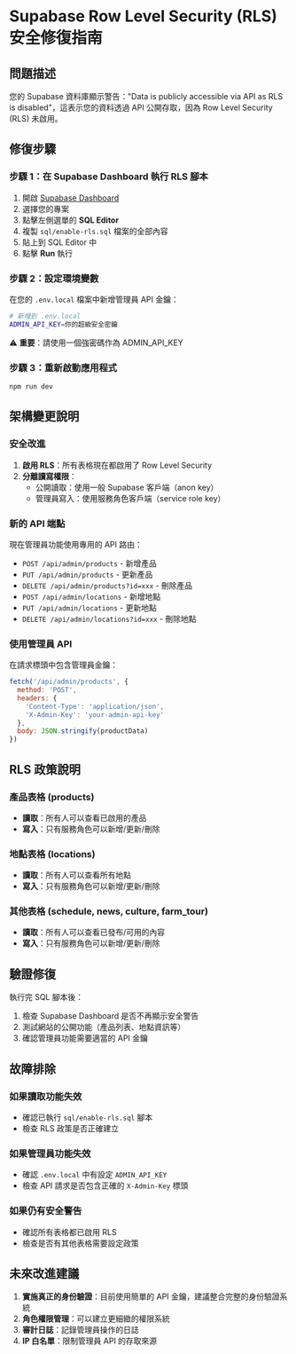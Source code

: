 # Supabase Row Level Security (RLS) 安全修復指南

## 問題描述
您的 Supabase 資料庫顯示警告："Data is publicly accessible via API as RLS is disabled"，這表示您的資料透過 API 公開存取，因為 Row Level Security (RLS) 未啟用。

## 修復步驟

### 步驟 1：在 Supabase Dashboard 執行 RLS 腳本

1. 開啟 [Supabase Dashboard](https://app.supabase.com)
2. 選擇您的專案
3. 點擊左側選單的 **SQL Editor**
4. 複製 `sql/enable-rls.sql` 檔案的全部內容
5. 貼上到 SQL Editor 中
6. 點擊 **Run** 執行

### 步驟 2：設定環境變數

在您的 `.env.local` 檔案中新增管理員 API 金鑰：

```bash
# 新增到 .env.local
ADMIN_API_KEY=你的超級安全密鑰
```

⚠️ **重要**：請使用一個強密碼作為 ADMIN_API_KEY

### 步驟 3：重新啟動應用程式

```bash
npm run dev
```

## 架構變更說明

### 安全改進

1. **啟用 RLS**：所有表格現在都啟用了 Row Level Security
2. **分離讀寫權限**：
   - 公開讀取：使用一般 Supabase 客戶端（anon key）
   - 管理員寫入：使用服務角色客戶端（service role key）

### 新的 API 端點

現在管理員功能使用專用的 API 路由：

- `POST /api/admin/products` - 新增產品
- `PUT /api/admin/products` - 更新產品  
- `DELETE /api/admin/products?id=xxx` - 刪除產品
- `POST /api/admin/locations` - 新增地點
- `PUT /api/admin/locations` - 更新地點
- `DELETE /api/admin/locations?id=xxx` - 刪除地點

### 使用管理員 API

在請求標頭中包含管理員金鑰：

```javascript
fetch('/api/admin/products', {
  method: 'POST',
  headers: {
    'Content-Type': 'application/json',
    'X-Admin-Key': 'your-admin-api-key'
  },
  body: JSON.stringify(productData)
})
```

## RLS 政策說明

### 產品表格 (products)
- **讀取**：所有人可以查看已啟用的產品
- **寫入**：只有服務角色可以新增/更新/刪除

### 地點表格 (locations)  
- **讀取**：所有人可以查看所有地點
- **寫入**：只有服務角色可以新增/更新/刪除

### 其他表格 (schedule, news, culture, farm_tour)
- **讀取**：所有人可以查看已發布/可用的內容
- **寫入**：只有服務角色可以新增/更新/刪除

## 驗證修復

執行完 SQL 腳本後：

1. 檢查 Supabase Dashboard 是否不再顯示安全警告
2. 測試網站的公開功能（產品列表、地點資訊等）
3. 確認管理員功能需要適當的 API 金鑰

## 故障排除

### 如果讀取功能失效
- 確認已執行 `sql/enable-rls.sql` 腳本
- 檢查 RLS 政策是否正確建立

### 如果管理員功能失效
- 確認 `.env.local` 中有設定 `ADMIN_API_KEY`
- 檢查 API 請求是否包含正確的 `X-Admin-Key` 標頭

### 如果仍有安全警告
- 確認所有表格都已啟用 RLS
- 檢查是否有其他表格需要設定政策

## 未來改進建議

1. **實施真正的身份驗證**：目前使用簡單的 API 金鑰，建議整合完整的身份驗證系統
2. **角色權限管理**：可以建立更細緻的權限系統
3. **審計日誌**：記錄管理員操作的日誌
4. **IP 白名單**：限制管理員 API 的存取來源
